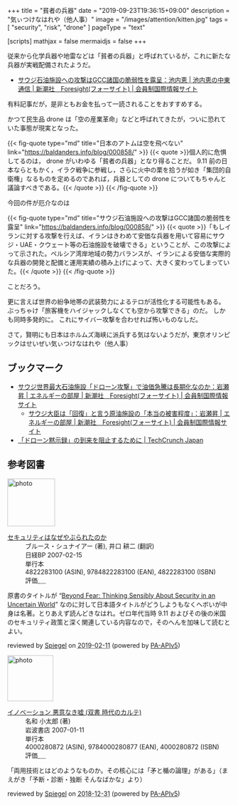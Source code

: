 +++
title = "貧者の兵器"
date =  "2019-09-23T19:36:15+09:00"
description = "気ぃつけなはれや（他人事）"
image = "/images/attention/kitten.jpg"
tags = [ "security", "risk", "drone" ]
pageType = "text"

[scripts]
  mathjax = false
  mermaidjs = false
+++

従来から化学兵器や地雷などは「貧者の兵器」と呼ばれているが，これに新たな兵器が実戦配備されたようだ。

- [サウジ石油施設への攻撃はGCC諸国の脆弱性を露呈：池内恵 | 池内恵の中東通信 | 新潮社　Foresight(フォーサイト) | 会員制国際情報サイト](https://www.fsight.jp/articles/-/45892)

有料記事だが，是非ともお金を払って一読されることをおすすめする。

かつて民生品 drone は「空の産業革命」などと呼ばれてきたが，ついに恐れていた事態が現実となった。

{{< fig-quote type="md" title="日本のアトムは空を飛べない" link="https://baldanders.info/blog/000858/" >}}
{{< quote >}}個人的に危惧してるのは， drone がいわゆる「貧者の兵器」となり得ることだ。
9.11 前の日本ならともかく，イラク戦争に参戦し，さらに火中の栗を拾うが如き「集団的自衛権」なるものを定めるのであれば，兵器としての drone についてもちゃんと議論すべきである。{{< /quote >}}
{{< /fig-quote >}}

今回の件が厄介なのは

{{< fig-quote type="md" title="サウジ石油施設への攻撃はGCC諸国の脆弱性を露呈" link="https://baldanders.info/blog/000858/" >}}
{{< quote >}}「もしイランに対する攻撃を行えば、イランはきわめて安価な兵器を用いて容易にサウジ・UAE・クウェート等の石油施設を破壊できる」ということが、この攻撃によって示された。ペルシア湾岸地域の勢力バランスが、イランによる安価な実際的な兵器の開発と配備と運用実績の積み上げによって、大きく変わってしまっていた。{{< /quote >}}
{{< /fig-quote >}}

ことだろう。

更に言えば世界の紛争地帯の武装勢力によるテロが活性化する可能性もある。
ぶっちゃけ「旅客機をハイジャックしなくても空から攻撃できる」のだ。
しかも同時多発的に。
これにサイバー攻撃を合わせれば怖いものなしだ。

さて，賢明にも日本はホルムズ海峡に派兵する気はないようだが，東京オリンピックはせいぜい気ぃつけなはれや（他人事）

## ブックマーク

- [サウジ世界最大石油施設「ドローン攻撃」で油価急騰は長期化なのか：岩瀬昇 | エネルギーの部屋 | 新潮社　Foresight(フォーサイト) | 会員制国際情報サイト](https://www.fsight.jp/articles/-/45863)
    - [サウジ大臣は「回復」と言う原油施設の「本当の被害程度」：岩瀬昇 | エネルギーの部屋 | 新潮社　Foresight(フォーサイト) | 会員制国際情報サイト](https://www.fsight.jp/articles/-/45873)
- [「ドローン黙示録」の到来を阻止するために  |  TechCrunch Japan](https://jp.techcrunch.com/2019/09/23/2019-09-22-our-motto-dronepocalypse-now/)

## 参考図書

<div class="hreview">
  <div class="photo"><a class="item url" href="https://www.amazon.co.jp/dp/4822283100?tag=baldandersinf-22&linkCode=ogi&th=1&psc=1"><img src="https://m.media-amazon.com/images/I/51-pZ52JsUL._SL160_.jpg" width="107" alt="photo"></a></div>
  <dl class="fn">
    <dt><a href="https://www.amazon.co.jp/dp/4822283100?tag=baldandersinf-22&linkCode=ogi&th=1&psc=1">セキュリティはなぜやぶられたのか</a></dt>
    <dd>ブルース・シュナイアー (著), 井口 耕二 (翻訳)</dd>
    <dd>日経BP 2007-02-15</dd>
    <dd>単行本</dd>
    <dd>4822283100 (ASIN), 9784822283100 (EAN), 4822283100 (ISBN)</dd>
    <dd>評価<abbr class="rating fa-sm" title="5">&nbsp;<i class="fas fa-star"></i>&nbsp;<i class="fas fa-star"></i>&nbsp;<i class="fas fa-star"></i>&nbsp;<i class="fas fa-star"></i>&nbsp;<i class="fas fa-star"></i></abbr></dd>
  </dl>
  <p class="description">原書のタイトルが “<a href="https://www.amazon.co.jp/dp/B000PY3NB4?tag=baldandersinf-22&linkCode=ogi&th=1&psc=1">Beyond Fear: Thinking Sensibly About Security in an Uncertain World</a>” なのに対して日本語タイトルがどうしようもなくヘボいが中身は名著。とりあえず読んどきなはれ。ゼロ年代当時 9.11 およびその後の米国のセキュリティ政策と深く関連している内容なので，そのへんを加味して読むとよい。</p>
  <p class="powered-by">reviewed by <a href='#maker' class='reviewer'>Spiegel</a> on <abbr class="dtreviewed" title="2019-02-11">2019-02-11</abbr> (powered by <a href="https://affiliate.amazon.co.jp/assoc_credentials/home">PA-APIv5</a>)</p>
</div>

<div class="hreview">
  <div class="photo"><a class="item url" href="https://www.amazon.co.jp/dp/4000280872?tag=baldandersinf-22&linkCode=ogi&th=1&psc=1"><img src="https://m.media-amazon.com/images/I/31e2h91IUWL._SL160_.jpg" width="103" alt="photo"></a></div>
  <dl class="fn">
    <dt><a href="https://www.amazon.co.jp/dp/4000280872?tag=baldandersinf-22&linkCode=ogi&th=1&psc=1">イノベーション 悪意なき嘘 (双書 時代のカルテ)</a></dt>
    <dd>名和 小太郎 (著)</dd>
    <dd>岩波書店 2007-01-11</dd>
    <dd>単行本</dd>
    <dd>4000280872 (ASIN), 9784000280877 (EAN), 4000280872 (ISBN)</dd>
    <dd>評価<abbr class="rating fa-sm" title="4">&nbsp;<i class="fas fa-star"></i>&nbsp;<i class="fas fa-star"></i>&nbsp;<i class="fas fa-star"></i>&nbsp;<i class="fas fa-star"></i>&nbsp;<i class="far fa-star"></i></abbr></dd>
  </dl>
  <p class="description">「両用技術とはどのようなものか。その核心には「矛と楯の論理」がある」（まえがき「予断・診断・独断 そんなばかな」より）</p>
  <p class="powered-by">reviewed by <a href='#maker' class='reviewer'>Spiegel</a> on <abbr class="dtreviewed" title="2018-12-31">2018-12-31</abbr> (powered by <a href="https://affiliate.amazon.co.jp/assoc_credentials/home">PA-APIv5</a>)</p>
</div>
